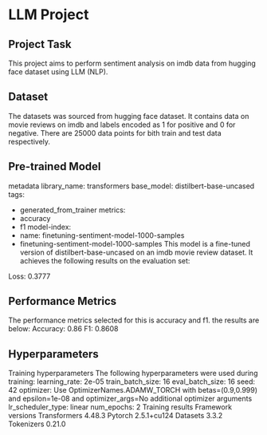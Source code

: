 # LLM Project

## Project Task
This project aims to perform sentiment analysis on imdb data from hugging face dataset using LLM (NLP).

## Dataset
The datasets was sourced from hugging face dataset. It contains data on movie reviews on imdb and labels encoded as 1 for positive and 0 for negative. There are 25000 data points for bith train and test data respectively. 

## Pre-trained Model
metadata
library_name: transformers
base_model: distilbert-base-uncased
tags:
  - generated_from_trainer
metrics:
  - accuracy
  - f1
model-index:
  - name: finetuning-sentiment-model-1000-samples
  - finetuning-sentiment-model-1000-samples
This model is a fine-tuned version of distilbert-base-uncased on an imdb movie review dataset. It achieves the following results on the evaluation set:

Loss: 0.3777

## Performance Metrics
The performance metrics selected for this is accuracy and f1. the results are below:
Accuracy: 0.86
F1: 0.8608

## Hyperparameters
Training hyperparameters
The following hyperparameters were used during training:
learning_rate: 2e-05
train_batch_size: 16
eval_batch_size: 16
seed: 42
optimizer: Use OptimizerNames.ADAMW_TORCH with betas=(0.9,0.999) and epsilon=1e-08 and optimizer_args=No additional optimizer arguments
lr_scheduler_type: linear
num_epochs: 2
Training results
Framework versions
Transformers 4.48.3
Pytorch 2.5.1+cu124
Datasets 3.3.2
Tokenizers 0.21.0

